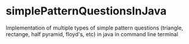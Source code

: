 # simplePatternQuestionsInJava
Implementation of multiple types of simple pattern questions (triangle, rectange, half pyramid, floyd's, etc) in java in command line terminal
